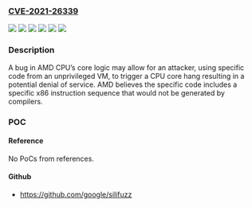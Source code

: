 ### [CVE-2021-26339](https://cve.mitre.org/cgi-bin/cvename.cgi?name=CVE-2021-26339)
![](https://img.shields.io/static/v1?label=Product&message=%20Athlon%E2%84%A2%20Series%20&color=blue)
![](https://img.shields.io/static/v1?label=Product&message=%20EPYC%E2%84%A2%20Processors%20&color=blue)
![](https://img.shields.io/static/v1?label=Product&message=Ryzen%E2%84%A2%20Series%20&color=blue)
![](https://img.shields.io/static/v1?label=Version&message=%3D%20various%20%20&color=brighgreen)
![](https://img.shields.io/static/v1?label=Version&message=%3D%20various%20&color=brighgreen)
![](https://img.shields.io/static/v1?label=Vulnerability&message=tbd&color=brighgreen)

### Description

A bug in AMD CPU’s core logic may allow for an attacker, using specific code from an unprivileged VM, to trigger a CPU core hang resulting in a potential denial of service. AMD believes the specific code includes a specific x86 instruction sequence that would not be generated by compilers.

### POC

#### Reference
No PoCs from references.

#### Github
- https://github.com/google/silifuzz


